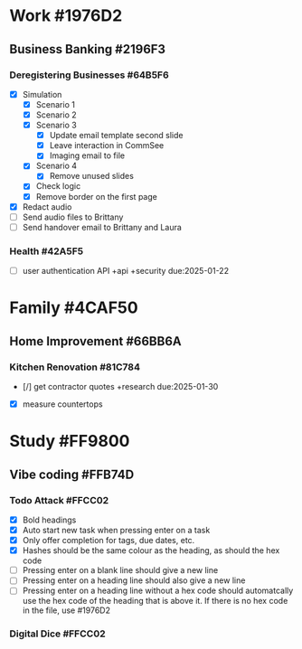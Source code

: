 # Work #1976D2
## Business Banking #2196F3
### Deregistering Businesses #64B5F6
- [x] Simulation   
    - [x] Scenario 1
    - [x] Scenario 2
    - [x] Scenario 3
        - [x] Update email template second slide
        - [x] Leave interaction in CommSee
        - [x] Imaging email to file
    - [x] Scenario 4
        - [x] Remove unused slides
    - [x] Check logic
    - [x] Remove border on the first page
- [x] Redact audio
- [ ] Send audio files to Brittany
- [ ] Send handover email to Brittany and Laura

### Health #42A5F5
- [ ] user authentication API +api +security due:2025-01-22


# Family #4CAF50
## Home Improvement #66BB6A
### Kitchen Renovation #81C784
- [/] get contractor quotes +research due:2025-01-30
- [x] measure countertops

# Study #FF9800
## Vibe coding #FFB74D
### Todo Attack #FFCC02
- [x] Bold headings
- [x] Auto start new task when pressing enter on a task
- [x] Only offer completion for tags, due dates, etc.
- [x] Hashes should be the same colour as the heading, as should the hex code
- [ ] Pressing enter on a blank line should give a new line
- [ ] Pressing enter on a heading line should also give a new line
- [ ] Pressing enter on a heading line without a hex code should automatcally use the hex code of the heading that is above it. If there is no hex code in the file, use #1976D2

### Digital Dice #FFCC02